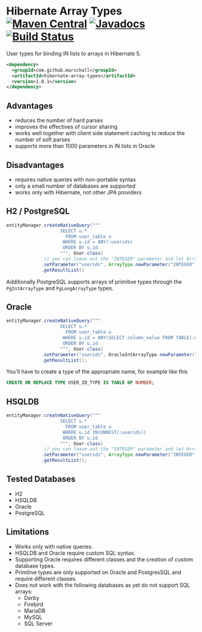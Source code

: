 Hibernate Array Types [![Maven Central](https://maven-badges.herokuapp.com/maven-central/com.github.marschall/hibernate-array-types/badge.svg)](https://maven-badges.herokuapp.com/maven-central/com.github.marschall/hibernate-array-types) [![Javadocs](https://www.javadoc.io/badge/com.github.marschall/hibernate-array-types.svg)](https://www.javadoc.io/doc/com.github.marschall/hibernate-array-types)  [![Build Status](https://travis-ci.org/marschall/hibernate-array-types.svg?branch=master)](https://travis-ci.org/marschall/hibernate-array-types)
=====================

User types for binding IN lists to arrays in Hibernate 5.

```xml
<dependency>
  <groupId>com.github.marschall</groupId>
  <artifactId>hibernate-array-types</artifactId>
  <version>1.0.1</version>
</dependency>
```


Advantages
----------

* reduces the number of hard parses
* improves the effectives of cursor sharing
* works well together with client side statement caching to reduce the number of soft parses
* supports more than 1000 parameters in IN lists in Oracle

Disadvantages
-------------

* requires native queries with non-portable syntax
* only a small number of databases are supported
* works only with Hibernate, not other JPA providers


H2 / PostgreSQL
---------------

```java
entityManager.createNativeQuery("""
                    SELECT u.*
                      FROM user_table u
                     WHERE u.id = ANY(:userids)
                     ORDER BY u.id
                    """, User.class)
              // you can leave out the "INTEGER" parameter and let ArrayType figure out the actual type
             .setParameter("userids", ArrayType.newParameter("INTEGER", 1, 3, 5, 7, 9))
             .getResultList()
```

Additionally PostgreSQL supports arrays of primitive types through the `PgIntArrayType` and `PgLongArrayType` types.


Oracle
------

```java
entityManager.createNativeQuery("""
                    SELECT u.*
                      FROM user_table u
                     WHERE u.id = ANY(SELECT column_value FROM TABLE(:userids))
                     ORDER BY u.id
                    """, User.class)
             .setParameter("userids", OracleIntArrayType.newParameter("USER_ID_TYPE", 1, 3, 5, 7, 9))
             .getResultList();
```

You'll have to create a type of the appropriate name, for example like this

```sql
CREATE OR REPLACE TYPE USER_ID_TYPE IS TABLE OF NUMBER;
```

HSQLDB
------

```java
entityManager.createNativeQuery("""
                    SELECT u.*
                      FROM user_table u
                     WHERE u.id IN(UNNEST(:userids))
                     ORDER BY u.id
                    """, User.class)
              // you can leave out the "INTEGER" parameter and let ArrayType figure out the actual type
             .setParameter("userids", ArrayType.newParameter("INTEGER", 1, 3, 5, 7, 9))
             .getResultList();
```

Tested Databases
----------------

* H2
* HSQLDB
* Oracle
* PostgreSQL

Limitations
-----------

* Works only with native queries.
* HSQLDB and Oracle require custom SQL syntax.
* Supporting Oracle requires different classes and the creation of custom database types.
* Primitive types are only supported on Oracle and PostgresSQL and require different classes.
* Does not work with the following databases as yet do not support SQL arrays:
  * Derby
  * Firebird
  * MariaDB
  * MySQL
  * SQL Server
